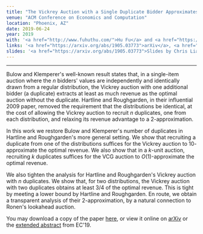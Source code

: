 ```yaml
---
title: "The Vickrey Auction with a Single Duplicate Bidder Approximates the Optimal Revenue"
venue: "ACM Conference on Economics and Computation"
location: "Phoenix, AZ"
date: 2019-06-24
year: 2019
with: '<a href="http://www.fuhuthu.com/">Hu Fu</a> and <a href="https://www.cs.ubc.ca/~cvliaw">Chris Liaw</a>'
links: '<a href="https://arxiv.org/abs/1905.03773">arXiv</a>, <a href="https://dl.acm.org/doi/10.1145/3328526.3329597">EC 2019</a>'
slides: '<a href="https://arxiv.org/abs/1905.03773">Slides by Chris Liaw</a>'
---
```


---

Bulow and Klemperer's well-known result states that, in a single-item auction where the $n$ bidders' values are independently and identically drawn from a regular distribution, the Vickrey auction with one additional bidder (a duplicate) extracts at least as much revenue as the optimal auction without the duplicate.  Hartline and Roughgarden, in their influential 2009 paper, removed the requirement that the distributions be identical, at the cost of allowing the Vickrey auction to recruit $n$ duplicates, one from each distribution, and relaxing its revenue advantage to a $2$-approximation.

In this work we restore Bulow and Klemperer's number of duplicates in Hartline and Roughgarden's more general setting.  We show that recruiting a duplicate from one of the distributions suffices for the Vickrey auction to $10$-approximate the optimal revenue.  We also show that in a $k$-unit auction, recruiting $k$ duplicates suffices for the VCG auction to $O(1)$-approximate the optimal revenue.

We also tighten the analysis for Hartline and Roughgarden's Vickrey auction with $n$ duplicates.  We show that, for two distributions, the Vickrey auction with two duplicates obtains at least $3/4$ of the optimal revenue.  This is tight by meeting a lower bound by Hartline and Roughgarden.  En route, we obtain a transparent analysis of their $2$-approximation, by a natural connection to Ronen's lookahead auction.

You may download a copy of the paper [here](https://sikander-randhawa.github.io/files/bk.pdf), or view it online on [arXiv]("https://arxiv.org/abs/1905.03773) or the [extended abstract](https://dl.acm.org/doi/10.1145/3328526.3329597) from EC'19.